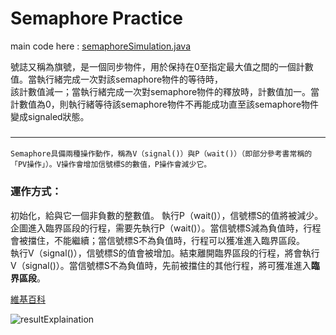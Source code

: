 # Semaphore Practice
main code here : [semaphoreSimulation.java](https://github.com/LaZoark/Operation_System/blob/main/semaphorePractice/src/semaphoreSimulation.java)  

號誌又稱為旗號，是一個同步物件，用於保持在0至指定最大值之間的一個計數值。當執行緒完成一次對該semaphore物件的等待時，  
該計數值減一；當執行緒完成一次對semaphore物件的釋放時，計數值加一。當計數值為0，則執行緒等待該semaphore物件不再能成功直至該semaphore物件變成signaled狀態。  
### <hr>
    Semaphore具備兩種操作動作，稱為V（signal()）與P（wait()）（即部分參考書常稱的「PV操作」）。V操作會增加信號標S的數值，P操作會減少它。

### 運作方式：
初始化，給與它一個非負數的整數值。
執行P（wait()），信號標S的值將被減少。企圖進入臨界區段的行程，需要先執行P（wait()）。當信號標S減為負值時，行程會被擋住，不能繼續；當信號標S不為負值時，行程可以獲准進入臨界區段。  
執行V（signal()），信號標S的值會被增加。結束離開臨界區段的行程，將會執行V（signal()）。當信號標S不為負值時，先前被擋住的其他行程，將可獲准進入**臨界區段**。

[維基百科](https://zh.wikipedia.org/zh-tw/%E4%BF%A1%E5%8F%B7%E9%87%8F)  

![resultExplaination](https://user-images.githubusercontent.com/25290627/114026933-6e28e180-98a9-11eb-8241-f62aa0d5602d.png)
